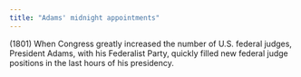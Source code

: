 ```yaml
---
title: "Adams' midnight appointments"
---
```

(1801) When Congress greatly increased the number of U.S. federal judges, President Adams, with his Federalist Party, quickly filled new federal judge positions in the last hours of his presidency.

